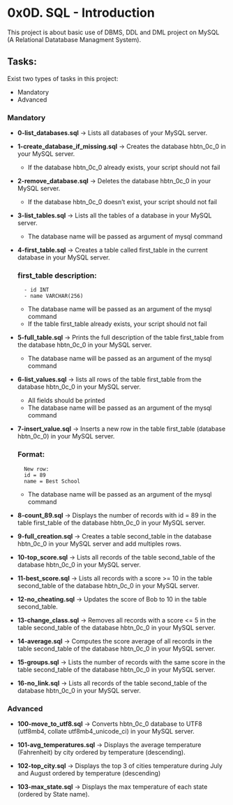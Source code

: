 # 0x0D. SQL - Introduction

This project is about basic use of DBMS, DDL and DML project on MySQL (A Relational Datatabase Managment System).

## Tasks:

Exist two types of tasks in this project:

- Mandatory
- Advanced

### Mandatory

- **0-list_databases.sql** &rarr; Lists all databases of your MySQL server.

- **1-create_database_if_missing.sql** &rarr; Creates the database hbtn_0c_0 in your MySQL server.

	- If the database hbtn_0c_0 already exists, your script should not fail

- **2-remove_database.sql** &rarr; Deletes the database hbtn_0c_0 in your MySQL server.

	- If the database hbtn_0c_0 doesn’t exist, your script should not fail

- **3-list_tables.sql** &rarr; Lists all the tables of a database in your MySQL server.

	- The database name will be passed as argument of mysql command

- **4-first_table.sql** &rarr; Creates a table called first_table in the current database in your MySQL server.

	### first_table description:
		- id INT
		- name VARCHAR(256)
	- The database name will be passed as an argument of the mysql command
	- If the table first_table already exists, your script should not fail

- **5-full_table.sql** &rarr; Prints the full description of the table first_table from the database hbtn_0c_0 in your MySQL server.

	- The database name will be passed as an argument of the mysql command

- **6-list_values.sql** &rarr; lists all rows of the table first_table from the database hbtn_0c_0 in your MySQL server.

	- All fields should be printed
	- The database name will be passed as an argument of the mysql command

- **7-insert_value.sql** &rarr; Inserts a new row in the table first_table (database hbtn_0c_0) in your MySQL server.

	### Format:
		New row:
		id = 89
		name = Best School

	- The database name will be passed as an argument of the mysql command

- **8-count_89.sql** &rarr; Displays the number of records with id = 89 in the table first_table of the database hbtn_0c_0 in your MySQL server.

- **9-full_creation.sql** &rarr; Creates a table second_table in the database hbtn_0c_0 in your MySQL server and add multiples rows.

- **10-top_score.sql** &rarr; Lists all records of the table second_table of the database hbtn_0c_0 in your MySQL server.

- **11-best_score.sql** &rarr; Lists all records with a score >= 10 in the table second_table of the database hbtn_0c_0 in your MySQL server.

- **12-no_cheating.sql** &rarr; Updates the score of Bob to 10 in the table second_table.

- **13-change_class.sql** &rarr; Removes all records with a score <= 5 in the table second_table of the database hbtn_0c_0 in your MySQL server.

- **14-average.sql** &rarr; Computes the score average of all records in the table second_table of the database hbtn_0c_0 in your MySQL server.

- **15-groups.sql** &rarr; Lists the number of records with the same score in the table second_table of the database hbtn_0c_0 in your MySQL server.

- **16-no_link.sql** &rarr; Lists all records of the table second_table of the database hbtn_0c_0 in your MySQL server.

### Advanced

- **100-move_to_utf8.sql** &rarr; Converts hbtn_0c_0 database to UTF8 (utf8mb4, collate utf8mb4_unicode_ci) in your MySQL server.

- **101-avg_temperatures.sql** &rarr; Displays the average temperature (Fahrenheit) by city ordered by temperature (descending).

- **102-top_city.sql** &rarr; Displays the top 3 of cities temperature during July and August ordered by temperature (descending)

- **103-max_state.sql** &rarr; Displays the max temperature of each state (ordered by State name).
